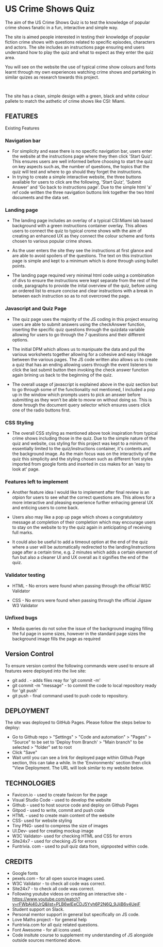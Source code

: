 # US Crime Shows Quiz
The aim of the US Crime Shows Quiz is to test the knowledge of popular crime shows fanatic in a fun, interactive and simple way.
<br>

The site is aimed people interested in testing their knowledge of popular fiction crime shows with questions related to specific episodes, characters and actors. The site includes an instructions page ensuring end users understand how to play the quiz and what to expect as they enter the quiz area. 

You will see on the website the use of typical crime show colours and fonts learnt through my own experiences watching crime shows and partaking in similar quizes as research towards this project. 

<br>

The site has a clean, simple design with a green, black and white colour pallete to match the asthetic of crime shows like CSI: Miami.

## FEATURES

Existing Features
### Navigation bar
* For simplicity and ease there is no specific navigation bar, users enter the website at the instructions page where they then click 'Start Quiz'. This ensures users are well informed before choosing to start the quiz on key aspects such as, the number of questions, the topics that the quiz will test and where to go should they forget the instructions. 
* In trying to create a simple interactive website, the three buttons available for users to click are the following, 'Start Quiz', 'Submit Answer' and 'Go back to instructions page'. Due to the simple html 'a' ref code written the three navigation buttons link together the two html documents and the data set. 


### Landing page 
* The landing page includes an overlay of a typical CSI:Miami lab based background with a green instructions container overlay. This allows users to connect the quiz to typical crome shows with the aim of creating an enhanced UX as they connect the colour scheme and fonts chosen to various popular crime shows. 

* As the user enters the site they see the instructions at first glance and are able to avoid spoilers of the questions. The text on this instruction page is simple and kept to a minimum which is done through using bullet points.

* The landing page required very minimal html code using a combination of divs to ensure the instructions were kept separate from the rest of the code, paragraphs to provide the inital overview of the quiz, before using an ordered list to ensure concise and clear instructions with a break in between each instruction so as to not overcrowd the page.


### Javascript and Quiz Page 
* The quiz page uses the majority of the JS coding in this project ensuring users are able to submit answers using the checkAnswer function, inserting the specific quiz questions through the quizdata variable allowing for users to go through the 7 questions and their different options. 

* The initial DPM which allows us to manipuate the data and pull the various worksheets together allowing for a cohesive and easy linkage between the various pages. The JS code written also allows us to create a quiz that has an ending allowing users through the event listeners to click the last submit button then invoking the check answer function again brining us back to the beginning of the quiz. 

* The overall usage of javascript is explained above in the quiz section but to go through some of the functionality not mentioned, I included a pop up in the window which prompts users to pick an answer before submitting as they won't be able to movw on without doing so. This is done hrough the document query selector which ensures users click one of the radio buttons first. 



### CSS Styling
* The overall CSS styling as mentioned above took inspiration from typical crime shows including those in the quiz. Due to the simple nature of the quiz and website, css styling for this project was kept to a minimum, essentially limited to the quiz/instructions container, it's contents and the background image. As the main focus was on the interactivity of the quiz this simplicity and the styling chosen such as different font styles imported from google fonts and inserted in css makes for an 'easy to look at' page.


### Features left to implement 
* Another feature idea I would like to implement after final review is an otpion for users to see what the correct questions are. This allows for a more interactive and pleasing experience further enhacing general UX and enticing users to come back. 
* Users also may like a pop up page which shows a congratulatory message at completion of their completion which may encourage users to stay on the website to try the quiz again in anticipating of receiving full marks.

* It could also be useful to add a timeout option at the end of the quiz where a user will be automatically redirected to the landing/instructions page after a certain time, e.g. 2 minutes which adds a certain element of fun but also a cleaner UI and UX overall as it signifies the end of the quiz.

### Validator testing
* HTML - No errors were found when passing through the official WSC Validator

* CSS - No errors were found when passing through the official Jigsaw W3 Validator

### Unfixed bugs
* Media queries do not solve the issue of the background imaging filling the ful page in some sizes, however in the standard page sizes the background image fills the page as required 

## Version Control
To ensure version control the following commands were used to ensure all features were deployed into the live site:

* git add . - adds files reay for 'git commit -m'
* git commit -m "message" - to commit the code to local repository ready for 'git push'
* git push - final command used to push code to repository.


## DEPLOYMENT
The site was deployed to GitHub Pages. Please follow the steps below to deploy:
* Go to Github repo > "Settings" > "Code and automation" > "Pages" > "Source" to be set to 'Deploy from Branch' > "Main branch" to be selected > "folder" set to root 
* Click "Save"
* Wait until you can see a link for deployed page within Github Page section, this can take a while. In the 'Environments' section then click "View Deployment. The URL will look similar to my website below.


## TECHNOLOGIES
* Favicon.io - used to create favicon for the page
* Visual Studio Code - used to develop the website
* Github - used to host source code and deploy on Github Pages
* Gitpod - used to write, commit and push code 
* HTML - used to create main content of the website
* CSS- used for website styling
* Tiny PNG- used to compress the size of images
* UI.Dev- used for creating mockup image
* W3C Validator- used for checking HTML and CSS for errors
* Site24x7 - used for checking JS for errors
* Funtrivia. com - used to pull quiz data from, signposted within code.

## CREDITS
* Google fonts
* pexels.com - for all open source images used.
* W3C Validator - to check all code was correct.
* Site24x7 - to check all code was correct.
* Following youtube videos on creating an interactive site - https://www.youtube.com/watch?v=rFWbAj40JrQ&list=PLB6wlEeCDJ5Yyh6P2N6Q_9JijB6v4UejF
* Student support on Slack.
* Personal mentor support in general but specifically on JS code.
* Love Maths project - for general help
* Funtrivia.com for all quiz related questions.
* Font Awesome - for all icons used.
* Code insitute course to supplement my understanding of JS alongside outside sources mentioned above.